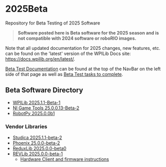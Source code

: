 # 2025Beta
Repository for Beta Testing of 2025 Software

>**Software posted here is Beta software for the 2025 season and is not compatible with 2024 software or roboRIO images.**

Note that all updated documentation for 2025 changes, new features, etc. can be found on the 'latest' version of the WPILib Docs site: https://docs.wpilib.org/en/latest/.

[Beta Test Documentation](https://docs.wpilib.org/en/latest/docs/beta/beta-getting-started/index.html) can be found at the top of the NavBar on the left side of that page as well as [Beta Test tasks to complete](https://docs.wpilib.org/en/latest/docs/beta/tasks/index.html).

## Beta Software Directory

- [WPILib 2025.1.1-Beta-1](https://github.com/wpilibsuite/allwpilib/releases/tag/v2025.1.1-beta-1)
- [NI Game Tools 25.0.0.13-Beta-2](https://github.com/wpilibsuite/2025Beta/releases/tag/NI_GAME_TOOLS_BETA_2)
- [RobotPy 2025.0.0b1](https://robotpy.github.io/2024/10/20/robotpy-2025-beta-available/)

### Vendor Libraries

- [Studica 2025.1.1-beta-2](https://github.com/Studica-Robotics/NavX)
- [Phoenix 25.0.0-beta-2](https://github.com/CrossTheRoadElec/Phoenix-Releases/releases/tag/v25.0.0-beta-2)
- [ReduxLib 2025.0.0-beta0](https://docs.reduxrobotics.com/reduxlib)
- [REVLib 2025.0.0-beta-1](https://github.com/REVrobotics/REV-Software-Binaries/releases/tag/revlib-2025.0.0-beta-1)
  - [Hardware Client and firmware instructions](REV.md)
